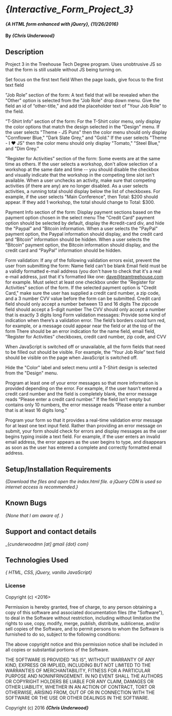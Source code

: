 # _{Interactive_Form_Project_3}_

#### _{A HTML form enhanced with jQuery}, {11/26/2016}_

#### By _**{Chris Underwood}**_

## Description

Project 3 in the Treehouse Tech Degree program.  Uses unobtrusive JS so that the form is still usable without JS being turning on.

Set focus on the first text field
When the page loads, give focus to the first text field

”Job Role” section of the form:
A text field that will be revealed when the "Other" option is selected from the "Job Role" drop down menu.
Give the field an id of “other-title,” and add the placeholder text of "Your Job Role" to the field.

”T-Shirt Info” section of the form:
For the T-Shirt color menu, only display the color options that match the design selected in the "Design" menu.
If the user selects "Theme - JS Puns" then the color menu should only display "Cornflower Blue," "Dark Slate Grey," and "Gold."
If the user selects "Theme - I ♥ JS" then the color menu should only display "Tomato," "Steel Blue," and "Dim Grey."

”Register for Activities” section of the form:
Some events are at the same time as others. If the user selects a workshop, don't allow selection of a workshop at the same date and time -- you should disable the checkbox and visually indicate that the workshop in the competing time slot isn't available.
When a user unchecks an activity, make sure that competing activities (if there are any) are no longer disabled.
As a user selects activities, a running total should display below the list of checkboxes. For example, if the user selects "Main Conference", then Total: $200 should appear. If they add 1 workshop, the total should change to Total: $300.

Payment Info section of the form:
Display payment sections based on the payment option chosen in the select menu
The "Credit Card" payment option should be selected by default, display the #credit-card div, and hide the "Paypal" and "Bitcoin information.
When a user selects the "PayPal" payment option, the Paypal information should display, and the credit card and “Bitcoin” information should be hidden.
When a user selects the "Bitcoin" payment option, the Bitcoin information should display, and the credit card and “PayPal” information should be hidden.

Form validation:
If any of the following validation errors exist, prevent the user from submitting the form:
Name field can't be blank
Email field must be a validly formatted e-mail address (you don't have to check that it's a real e-mail address, just that it's formatted like one: dave@teamtreehouse.com for example.
Must select at least one checkbox under the "Register for Activities" section of the form.
If the selected payment option is "Credit Card," make sure the user has supplied a credit card number, a zip code, and a 3 number CVV value before the form can be submitted.
Credit card field should only accept a number between 13 and 16 digits
The zipcode field should accept a 5-digit number
The CVV should only accept a number that is exactly 3 digits long
Form validation messages:
Provide some kind of indication when there’s a validation error. The field’s borders could turn red, for example, or a message could appear near the field or at the top of the form
There should be an error indication for the name field, email field, “Register for Activities” checkboxes, credit card number, zip code, and CVV

When JavaScript is switched off or unavailable, all the form fields that need to be filled out should be visible. For example, the “Your Job Role” text field should be visible on the page when JavaScript is switched off.

Hide the "Color" label and select menu until a T-Shirt design is selected from the "Design" menu.

Program at least one of your error messages so that more information is provided depending on the error. For example, if the user hasn’t entered a credit card number and the field is completely blank, the error message reads “Please enter a credit card number.” If the field isn’t empty but contains only 10 numbers, the error message reads “Please enter a number that is at least 16 digits long.”

Program your form so that it provides a real-time validation error message for at least one text input field. Rather than providing an error message on submit, your form should check for errors and display messages as the user begins typing inside a text field. For example, if the user enters an invalid email address, the error appears as the user begins to type, and disappears as soon as the user has entered a complete and correctly formatted email address.

## Setup/Installation Requirements

_{Download the files and open the index.html file. a jQuery CDN is used so internet access is recommended.}_

## Known Bugs

_{None that I am aware of. }_

## Support and contact details

_{_cunderwoodmn [at] gmail {dot} com}_

## Technologies Used

_{ HTML, CSS, jQuery, vanilla JavaScript}_

### License

Copyright (c) <2016> <Chris Underwood>

Permission is hereby granted, free of charge, to any person obtaining a copy of this software and associated documentation files (the "Software"), to deal in the Software without restriction, including without limitation the rights to use, copy, modify, merge, publish, distribute, sublicense, and/or sell copies of the Software, and to permit persons to whom the Software is furnished to do so, subject to the following conditions:

The above copyright notice and this permission notice shall be included in all copies or substantial portions of the Software.

THE SOFTWARE IS PROVIDED "AS IS", WITHOUT WARRANTY OF ANY KIND, EXPRESS OR IMPLIED, INCLUDING BUT NOT LIMITED TO THE WARRANTIES OF MERCHANTABILITY, FITNESS FOR A PARTICULAR PURPOSE AND NONINFRINGEMENT. IN NO EVENT SHALL THE AUTHORS OR COPYRIGHT HOLDERS BE LIABLE FOR ANY CLAIM, DAMAGES OR OTHER LIABILITY, WHETHER IN AN ACTION OF CONTRACT, TORT OR OTHERWISE, ARISING FROM, OUT OF OR IN CONNECTION WITH THE SOFTWARE OR THE USE OR OTHER DEALINGS IN THE SOFTWARE.

Copyright (c) 2016 **_{Chris Underwood}_**
